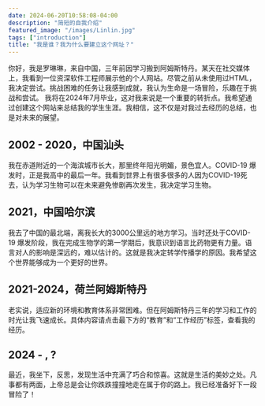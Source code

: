 ```yaml
---
date: 2024-06-20T10:58:08-04:00
description: "简短的自我介绍"
featured_image: "/images/Linlin.jpg"
tags: ["introduction"]
title: "我是谁？我为什么要建立这个网址？"
---
```

你好，我是罗琳琳，来自中国，三年前因学习搬到阿姆斯特丹。某天在社交媒体上，我看到一位资深软件工程师展示他的个人网站。尽管之前从未使用过HTML，我决定尝试。挑战困难的任务让我感到成就，我认为生命是一场冒险，乐趣在于挑战和尝试。
我将在2024年7月毕业，这对我来说是一个重要的转折点。我希望通过创建这个网站来总结我的学生生涯。我相信，这不仅是对我过去经历的总结，也是对未来的展望。
<!--more--> 
## 2002 - 2020，中国汕头

我在赤道附近的一个海滨城市长大，那里终年阳光明媚，景色宜人。COVID-19 爆发时，正是我高中的最后一年。我看到世界上有很多很多的人因为COVID-19死去，认为学习生物可以在未来避免惨剧再次发生，我决定学习生物。

## 2021，中国哈尔滨

我去了中国的最北端，离我长大的3000公里远的地方学习。当时还处于COVID-19 爆发阶段，我在完成生物学的第一学期后，我意识到语言比药物更有力量。语言对人的影响是深远的，难以估计的。这就是我决定转学传播学的原因。我希望这个世界能够成为一个更好的世界。

## 2021-2024，荷兰阿姆斯特丹

老实说，适应新的环境和教育体系非常困难。但在阿姆斯特丹三年的学习和工作的时光让我飞速成长。具体内容请点击最下方的“教育”和“工作经历”标签，查看我的经历。

## 2024 - , ?

最近，我坐下，反思，发现生活中充满了巧合和惊喜。这就是生活的美妙之处。凡事都有两面，上帝总是会让你跌跌撞撞地走在属于你的路上。我已经准备好下一段冒险了！

